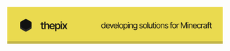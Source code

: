 ![thepix](https://github.com/thepix-development/.github/blob/main/rdme.png?raw=true "thepix development")
